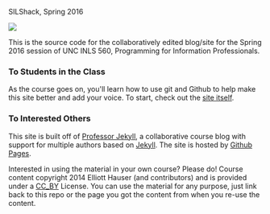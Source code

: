 SILShack, Spring 2016

![](https://travis-ci.org/silshack/spring2016.svg)

This is the source code for the collaboratively edited blog/site for the Spring 2016 session of UNC INLS 560, Programming for Information Professionals.

### To Students in the Class
As the course goes on, you'll learn how to use git and Github to help make this site better and add your voice.  To start, check out the [site itself](http://silshack.github.com/spring2016).

### To Interested Others
This site is built off of [Professor Jekyll](http://github.com/silshack/professorjekyll), a collaborative course blog with support for multiple authors based on [Jekyll](http://jekyllrb.com).  The site is hosted by [Github Pages](http://pages.github.com).

Interested in using the material in your own course?  Please do!  Course content copyright 2014 Elliott Hauser (and contributors) and is provided under a [CC_BY](http://creativecommons.org/licenses/by/2.0/) License.  You can use the material for any purpose, just link back to this repo or the page you got the content from when you re-use the content.
